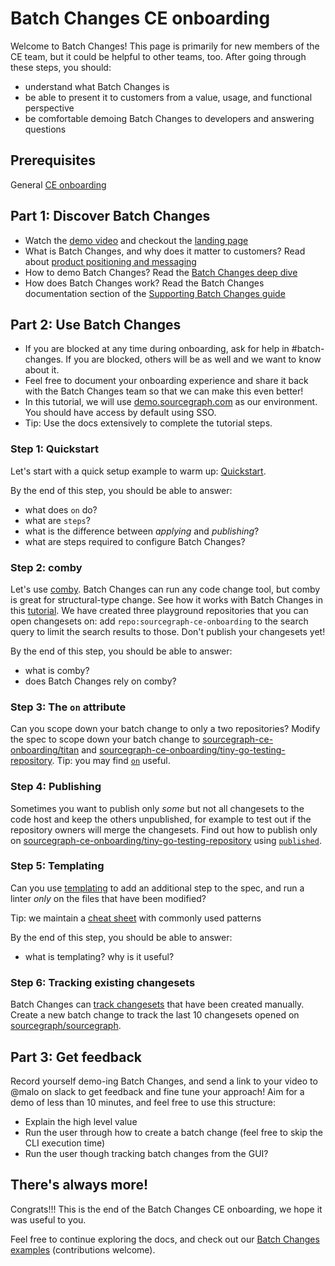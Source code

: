 # Batch Changes CE onboarding

Welcome to Batch Changes! This page is primarily for new members of the CE team, but it could be helpful to other teams, too. After going through these steps, you should:

- understand what Batch Changes is
- be able to present it to customers from a value, usage, and functional perspective
- be comfortable demoing Batch Changes to developers and answering questions

## Prerequisites

General [CE onboarding](../../../ce/onboarding.md)

## Part 1: Discover Batch Changes

- Watch the [demo video](https://www.youtube.com/watch?v=eOmiyXIWTCw) and checkout the [landing page](https://about.sourcegraph.com/batch-changes/)
- What is Batch Changes, and why does it matter to customers? Read about [product positioning and messaging](../../../marketing/product-marketing/batch_changes_positioning.md)
- How to demo Batch Changes? Read the [Batch Changes deep dive](https://docs.google.com/presentation/d/1CN3KQf1Hfdb4RO6FgBgKuiHK4ERcOAHPgVnOcBu-MPU/edit#slide=id.ga366db8d9b_0_116)
- How does Batch Changes work? Read the Batch Changes documentation section of the [Supporting Batch Changes guide](./supporting-batch-changes.md#batch-changes-documentation)

## Part 2: Use Batch Changes

- If you are blocked at any time during onboarding, ask for help in #batch-changes. If you are blocked, others will be as well and we want to know about it.
- Feel free to document your onboarding experience and share it back with the Batch Changes team so that we can make this even better!
- In this tutorial, we will use [demo.sourcegraph.com](https://demo.sourcegraph.com) as our environment. You should have access by default using SSO.
- Tip: Use the docs extensively to complete the tutorial steps.

### Step 1: Quickstart

Let's start with a quick setup example to warm up: [Quickstart](https://docs.sourcegraph.com/batch_changes/quickstart).

By the end of this step, you should be able to answer:

- what does `on` do?
- what are `steps`?
- what is the difference between _applying_ and _publishing_?
- what are steps required to configure Batch Changes?

### Step 2: comby

Let's use [comby](https://comby.dev/). Batch Changes can run any code change tool, but comby is great for structural-type change. See how it works with Batch Changes in this [tutorial](https://docs.sourcegraph.com/batch_changes/tutorials/refactor_go_comby). We have created three playground repositories that you can open changesets on: add `repo:sourcegraph-ce-onboarding` to the search query to limit the search results to those. Don't publish your changesets yet!

By the end of this step, you should be able to answer:

- what is comby?
- does Batch Changes rely on comby?

### Step 3: The `on` attribute

Can you scope down your batch change to only a two repositories? Modify the spec to scope down your batch change to [sourcegraph-ce-onboarding/titan](https://github.com/sourcegraph-ce-onboarding/titan) and [sourcegraph-ce-onboarding/tiny-go-testing-repository](https://github.com/sourcegraph-ce-onboarding/tiny-go-testing-repository). Tip: you may find [`on`](https://docs.sourcegraph.com/batch_changes/references/batch_spec_yaml_reference#on) useful.

### Step 4: Publishing

Sometimes you want to publish only _some_ but not all changesets to the code host and keep the others unpublished, for example to test out if the repository owners will merge the changesets. Find out how to publish only on [sourcegraph-ce-onboarding/tiny-go-testing-repository](https://github.com/sourcegraph-ce-onboarding/tiny-go-testing-repository) using [`published`](https://docs.sourcegraph.com/batch_changes/references/batch_spec_yaml_reference#changesettemplate-published).

### Step 5: Templating

Can you use [templating](https://docs.sourcegraph.com/batch_changes/references/batch_spec_templating) to add an additional step to the spec, and run a linter _only_ on the files that have been modified?

Tip: we maintain a [cheat sheet](https://docs.sourcegraph.com/batch_changes/references/batch_spec_cheat_sheet) with commonly used patterns

By the end of this step, you should be able to answer:

- what is templating? why is it useful?

### Step 6: Tracking existing changesets

Batch Changes can [track changesets](https://docs.sourcegraph.com/batch_changes/how-tos/tracking_existing_changesets) that have been created manually. Create a new batch change to track the last 10 changesets opened on [sourcegraph/sourcegraph](https://github.com/sourcegraph/sourcegraph).

## Part 3: Get feedback

Record yourself demo-ing Batch Changes, and send a link to your video to @malo on slack to get feedback and fine tune your approach! Aim for a demo of less than 10 minutes, and feel free to use this structure:

- Explain the high level value
- Run the user through how to create a batch change (feel free to skip the CLI execution time)
- Run the user though tracking batch changes from the GUI?

## There's always more!

Congrats!!! This is the end of the Batch Changes CE onboarding, we hope it was useful to you.

Feel free to continue exploring the docs, and check out our [Batch Changes examples](https://github.com/sourcegraph/batch-change-examples) (contributions welcome).
